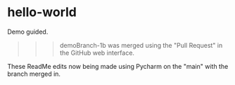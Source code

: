# hello-world
Demo guided.
>>> demoBranch-1b was merged using the "Pull Request" in the GitHub web interface. 

These ReadMe edits now being made using Pycharm on the "main" with the branch merged in. 
